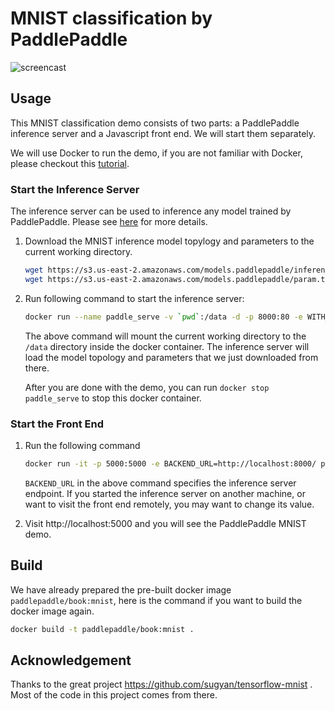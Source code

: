 # MNIST classification by PaddlePaddle

![screencast](https://cloud.githubusercontent.com/assets/80381/11339453/f04f885e-923c-11e5-8845-33c16978c54d.gif)

## Usage

This MNIST classification demo consists of two parts: a PaddlePaddle
inference server and a Javascript front end. We will start them
separately.

We will use Docker to run the demo, if you are not familiar with
Docker, please checkout
this
[tutorial](https://github.com/PaddlePaddle/Paddle/wiki/TLDR-for-new-docker-user).

### Start the Inference Server

The inference server can be used to inference any model trained by
PaddlePaddle. Please see [here](../serve/README.md) for more details.

1. Download the MNIST inference model topylogy and parameters to the
   current working directory.

    ```bash
    wget https://s3.us-east-2.amazonaws.com/models.paddlepaddle/inference_topology.pkl
    wget https://s3.us-east-2.amazonaws.com/models.paddlepaddle/param.tar
    ```

1. Run following command to start the inference server:

    ```bash
    docker run --name paddle_serve -v `pwd`:/data -d -p 8000:80 -e WITH_GPU=0 paddlepaddle/book:serve
    ```

    The above command will mount the current working directory to the
    `/data` directory inside the docker container. The inference
    server will load the model topology and parameters that we just
    downloaded from there.

    After you are done with the demo, you can run `docker stop
    paddle_serve` to stop this docker container.

### Start the Front End

1. Run the following command
   ```bash
   docker run -it -p 5000:5000 -e BACKEND_URL=http://localhost:8000/ paddlepaddle/book:mnist
   ```

   `BACKEND_URL` in the above command specifies the inference server
   endpoint. If you started the inference server on another machine,
   or want to visit the front end remotely, you may want to change its
   value.

1. Visit http://localhost:5000 and you will see the PaddlePaddle MNIST demo.


## Build

We have already prepared the pre-built docker image
`paddlepaddle/book:mnist`, here is the command if you want to build
the docker image again.

```bash
docker build -t paddlepaddle/book:mnist .
```


## Acknowledgement

Thanks to the great project https://github.com/sugyan/tensorflow-mnist
. Most of the code in this project comes from there.
